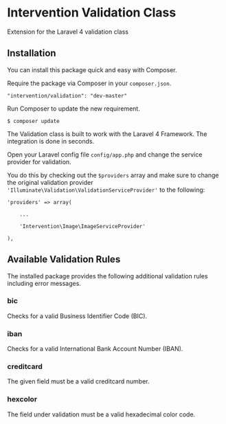 # Intervention Validation Class

Extension for the Laravel 4 validation class

## Installation

You can install this package quick and easy with Composer.

Require the package via Composer in your `composer.json`.

    "intervention/validation": "dev-master"

Run Composer to update the new requirement.

    $ composer update

The Validation class is built to work with the Laravel 4 Framework. The integration is done in seconds.

Open your Laravel config file `config/app.php` and change the service provider for validation.

You do this by checking out the `$providers` array and make sure to change the original validation provider `'Illuminate\Validation\ValidationServiceProvider'` to the following:
    
    'providers' => array(

        ...

        'Intervention\Image\ImageServiceProvider'

    ),
  

## Available Validation Rules

The installed package provides the following additional validation rules including error messages.

### bic

Checks for a valid Business Identifier Code (BIC).

### iban

Checks for a valid International Bank Account Number (IBAN).

### creditcard

The given field must be a valid creditcard number.

### hexcolor

The field under validation must be a valid hexadecimal color code.